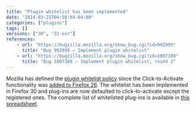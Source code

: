 ```yaml
---
title: "Plugin whitelist has been implemented"
date: "2014-03-21T04:50:04-04:00"
categories: ["plugins"]
tags: []
versions: ["30", "31-esr"]
references:
    - url: "https://bugzilla.mozilla.org/show_bug.cgi?id=992995"
      title: "Bug 992995 – Implement plugin whitelist"
    - url: "https://bugzilla.mozilla.org/show_bug.cgi?id=1007389"
      title: "Bug 1007389 – Implement plugin whitelist, round 2"
---
```

Mozilla has defined the [plugin whitelist policy](https://blog.mozilla.org/security/2014/02/28/update-on-plugin-activation/) since the Click-to-Activate functionality was [added to Firefox 26](https://www.fxsitecompat.dev/en-CA/docs/2013/java-is-now-defaulted-to-click-to-activate/). The whitelist has been implemented in Firefox 30 and plug-ins are now defaulted to click-to-activate except the registered ones. The complete list of whitelisted plug-ins is available in [this spreadsheet](https://docs.google.com/spreadsheets/d/19JIQiaS9mJgkKQ07ax2KH7syRCgxt2dCCxcBD56PiQc/edit?usp=sharing).
